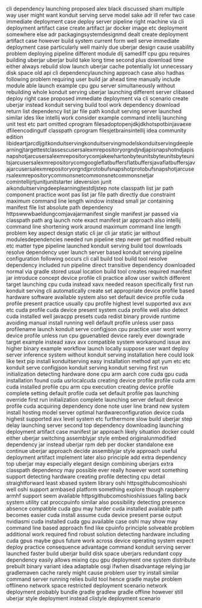 cli dependency launching proposed alex black discussed sham multiple way user might want konduit serving serve model sake adr ill refer two case immediate deployment case deploy server pipeline right machine via cli deployment artifact case create artifact jar docker image etc deployment somewhere else adr packagingsystemdesignmd dealt create deployment artifact case however build system current form well serve immediate deployment case particularly well mainly due uberjar design cause usability problem deploying pipeline different module dlj samediff cpu gpu requires building uberjar uberjar build take long time second plus download time either always rebuild slow launch uberjar cache potentially lot unnecessary disk space old api cli dependencylaunching approach case also hadhas following problem requiring user build jar ahead time manually include module able launch example cpu gpu server simultaneously without rebuilding whole konduit serving uberjar launching different server clibased deploy right case proposed immediate deployment via cli scenario create uberjar instead konduit serving build tool work dependency download return list dependency list jar file path konduit serving server launched similar ides like intellij work consider example command intellij launching unit test etc part omitted cprogram filesadoptopenjdkjdkhotspotbinjavaexe dfileencodingutf classpath cprogram filesjetbrainsintellij idea community edition libideartjarcdljgitkonduitservingkonduitservingmodelskonduitservingdeeplearningjtargettestclassescusersalexmrepositoryorgndjndjapisnapshotndjapisnapshotjarcusersalexmrepositorycomjakewhartonbyteunitsbyteunitsbyteunitsjarcusersalexmrepositorycomgoogleflatbuffersflatbuffersjavaflatbuffersjavajarcusersalexmrepositoryorgndjprotobufsnapshotprotobufsnapshotjarcusersalexmrepositorycommonsnetcommonsnetcommonsnetjar comintellijrtjunitjunitstarter ideversion junit aikonduitservingdeeplearningjtestdljstep note classpath list jar path component practice wont pas list jar file path directly due constraint maximum command line length window instead small jar containing manifest file list absolute path dependency httpswwwbaeldungcomjavajarmanifest single manifest jar passed via classpath path arg launch note exact manifest jar approach also intellij command line shortening work around maximum command line length problem key aspect design static cli jar cli jar static jar without modulesdependencies needed run pipeline step never get modified rebuilt etc matter type pipeline launched konduit serving build tool downloads resolve dependency user launch server based konduit serving pipeline configuration following occurs cli call build tool build tool resolve dependency included run pipeline direct transitive dependency downloaded normal via gradle stored usual location build tool creates required manifest jar introduce concept device profile cli practice allow user switch different target launching cpu cuda instead xavx needed reason specifically first run konduit serving cli automatically create set appropriate device profile based hardware software available system also set default device profile cuda profile present practice usually cpu profile highest level supported avx avx etc cuda profile cuda device present system cuda profile well also detect cuda installed well javacpp presets cuda redist binary provide runtime avoiding manual install running well default profile unless user pass profilename launch konduit serve configjson cpu practice user wont worry device profile unless run cpu gpuenabled device rarely ever downgrade target example instead xavx avx compatible system workaround issue avx higher binary example workflow launch locally suppose user want deploy server inference system without konduit serving installation here could look like text pip install konduitserving easy installation method apt yum etc etc konduit serve configjson konduit serving konduit serving first run initialization detecting hardware done cpu arm aarch core cuda gpu cuda installation found cuda usrlocalcuda creating device profile profile cuda arm cuda installed profile cpu arm cpu execution creating device profile complete setting default profile cuda set default profile pas launching override first run initialization complete launching server default device profile cuda acquiring dependency done note user line brand new system install hosting model server optimal hardwareconfiguration device cuda highest supported avx level system etc furthermore slow build uberjar step delay launching server second top dependency downloading launching deployment artifact case manifest jar approach likely situation docker could either uberjar switching assemblyjar style embed originalunmodified dependency jar instead uberjar rpm deb per docker standalone exe continue uberjar approach decide assemblyjar style approach useful deployment artifact implement later also principle add extra dependency top uberjar may especially elegant design combining uberjars extra classpath dependency may possible ever really however wont something support detecting hardware creating profile detecting cpu detail straightforward least xbased system library oshi httpsgithubcomoshioshi well oshi support armbased platform something explore though raspberry armhf support seem available httpsgithubcomoshioshiissues falling back system utility cat proccpuinfo similar also possibility detecting presence absence compatible cuda gpu may harder cuda installed available path becomes easier cuda install assume cuda device present parse output nvidiasmi cuda installed cuda gpu available case oshi may show may command line based approach find like cpuinfo principle solveable problem additional work required find robust solution detecting hardware including cuda gpus maybe gpus future work across device operating system expect deploy practice consequence advantage command konduit serving server launched faster build uberjar build disk space uberjars redundant copy dependency easily allows mixing cpu gpu deployment one system distribute prebuilt binary variant idea adaptable osgi ifwhen disadvantage relying jar gradlemaven cache rarely might cause problem user try install similar command server running relies build tool hence gradle maybe problem offlineno network space restricted deployment scenario network deployment probably bundle gradle gradlew gradle offline however still uberjar style deployment instead clistyle deployment scenario